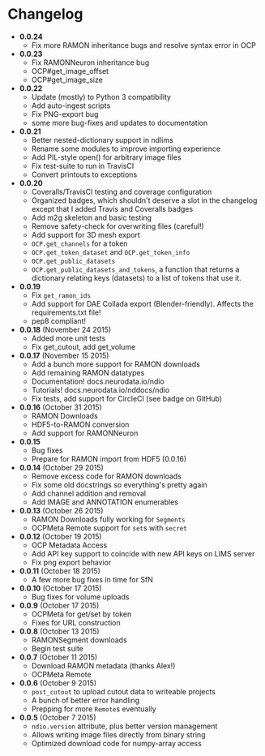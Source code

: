 # Changelog

- **0.0.24**
    - Fix more RAMON inheritance bugs and resolve syntax error in OCP
- **0.0.23**
    - Fix RAMONNeuron inheritance bug
    - OCP#get_image_offset
    - OCP#get_image_size
- **0.0.22**
    - Update (mostly) to Python 3 compatibility
    - Add auto-ingest scripts
    - Fix PNG-export bug
    - some more bug-fixes and updates to documentation
- **0.0.21**
    - Better nested-dictionary support in ndlims
    - Rename some modules to improve importing experience
    - Add PIL-style open() for arbitrary image files
    - Fix test-suite to run in TravisCI
    - Convert printouts to exceptions
- **0.0.20**
    - Coveralls/TravisCI testing and coverage configuration
    - Organized badges, which shouldn't deserve a slot in the changelog except that I added Travis and Coveralls badges
    - Add m2g skeleton and basic testing
    - Remove safety-check for overwriting files (careful!)
    - Add support for 3D mesh export
    - `OCP.get_channels` for a token
    - `OCP.get_token_dataset` and `OCP.get_token_info`
    - `OCP.get_public_datasets`
    - `OCP.get_public_datasets_and_tokens`, a function that returns a dictionary relating keys (datasets) to a list of tokens that use it.
- **0.0.19**
    - Fix `get_ramon_ids`
    - Add support for DAE Collada export (Blender-friendly). Affects the
    requirements.txt file!
    - pep8 compliant!
- **0.0.18** (November 24 2015)
    - Added more unit tests
    - Fix get_cutout, add get_volume
- **0.0.17** (November 15 2015)
    - Add a bunch more support for RAMON downloads
    - Add remaining RAMON datatypes
    - Documentation! docs.neurodata.io/ndio
    - Tutorials! docs.neurodata.io/nddocs/ndio
    - Fix tests, add support for CircleCI (see badge on GitHub)
- **0.0.16** (October 31 2015)
    - RAMON Downloads
    - HDF5-to-RAMON conversion
    - Add support for RAMONNeuron
- **0.0.15**
    - Bug fixes
    - Prepare for RAMON import from HDF5 (0.0.16)
- **0.0.14** (October 29 2015)
    - Remove excess code for RAMON downloads
    - Fix some old docstrings so everything's pretty again
    - Add channel addition and removal
    - Add IMAGE and ANNOTATION enumerables
- **0.0.13** (October 26 2015)
    - RAMON Downloads fully working for `Segments`
    - OCPMeta Remote support for `set`s with `secret`
- **0.0.12** (October 19 2015)
    - OCP Metadata Access
    - Add API key support to coincide with new API keys on LIMS server
    - Fix png export behavior
- **0.0.11** (October 18 2015)
    - A few more bug fixes in time for SfN
- **0.0.10** (October 17 2015)
    - Bug fixes for volume uploads
- **0.0.9** (October 17 2015)
    - OCPMeta for get/set by token
    - Fixes for URL construction
- **0.0.8** (October 13 2015)
    - RAMONSegment downloads
    - Begin test suite
- **0.0.7** (October 11 2015)
    - Download RAMON metadata (thanks Alex!)
    - OCPMeta Remote
- **0.0.6** (October 9 2015)
    - `post_cutout` to upload cutout data to writeable projects
    - A bunch of better error handling
    - Prepping for more `Remote`s eventually
- **0.0.5** (October 7 2015)
    - `ndio.version` attribute, plus better version management
    - Allows writing image files directly from binary string
    - Optimized download code for numpy-array access
